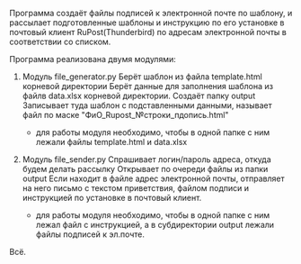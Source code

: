 Программа создаёт файлы подписей к электронной почте по шаблону, и рассылает подготовленные шаблоны и инструкцию по его установке в почтовый клиент RuPost(Thunderbird) 
по адресам электронной почты в соответствии со списком.

Программа реализована двумя модулями:
1. Модуль file_generator.py
   Берёт шаблон из файла template.html корневой директории
   Берёт данные для заполнения шаблона из файлв data.xlsx корневой директории.
   Создаёт папку output
   Записывает туда шаблон с подставленными данными, называет файл по маске "ФиО_Rupost_№строки_пдопись.html"
   * для работы модуля необходимо, чтобы в одной папке с ним лежали файлы template.html и data.xlsx

3. Модуль file_sender.py
   Спрашивает логин/пароль адреса, откуда будем делать рассылку
   Открывает по очереди файлы из папки output
   Если находит в файле адрес электронной почты, отправляет на него письмо с текстом приветствия, файлом подписи и инструкцией по установке в почтовый клиент.
   * для работы модуля необходимо, чтобы в одной папке с ним лежал файл с инструкцией, а в субдиректории output лежали файлы подписей к эл.почте.

Всё. 
  
